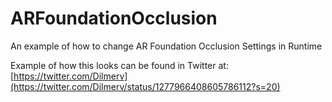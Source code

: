 # ARFoundationOcclusion
An example of how to change AR Foundation Occlusion Settings in Runtime

Example of how this looks can be found in Twitter at: [https://twitter.com/Dilmerv](https://twitter.com/Dilmerv/status/1277966408605786112?s=20)
